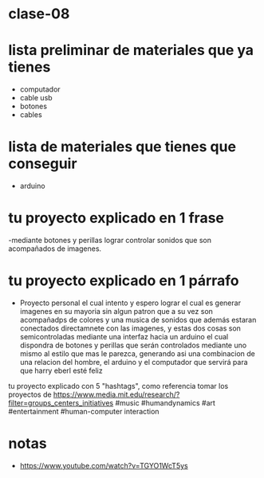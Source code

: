 # clase-08


# lista preliminar de materiales que ya tienes
- computador
- cable usb
- botones
- cables
# lista de materiales que tienes que conseguir
- arduino 
# tu proyecto explicado en 1 frase
-mediante botones y perillas lograr controlar sonidos que son acompañados de imagenes.
# tu proyecto explicado en 1 párrafo
- Proyecto personal el cual intento y espero lograr el cual es generar imagenes en su mayoria sin algun patron que a su vez son acompañadps de colores y una musica de sonidos que además estaran conectados directamnete con las imagenes, y estas dos cosas son semicontroladas mediante una interfaz hacia un arduino el cual dispondra de botones y perillas que serán controlados mediante uno mismo al estilo que mas le parezca, generando asi una combinacion de una relacion del hombre, el arduino y el computador que servirá para que harry eberl esté feliz

tu proyecto explicado con 5 "hashtags", como referencia tomar los proyectos de https://www.media.mit.edu/research/?filter=groups_centers_initiatives
#music #humandynamics #art #entertainment #human-computer interaction 


# notas
- https://www.youtube.com/watch?v=TGYO1WcT5ys
